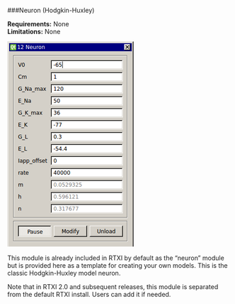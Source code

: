 ###Neuron (Hodgkin-Huxley)

**Requirements:** None  
**Limitations:** None  

![HH Model Neuron GUI](neuron.png)

This module is already included in RTXI by default as the “neuron” module but is provided here as a template for creating your own models. This is the classic Hodgkin-Huxley model neuron.

Note that in RTXI 2.0 and subsequent releases, this module is separated from the default RTXI install. Users can add it if needed. 
